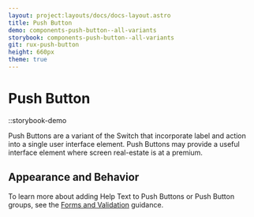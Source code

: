 ```yaml
---
layout: project:layouts/docs/docs-layout.astro
title: Push Button
demo: components-push-button--all-variants
storybook: components-push-button--all-variants
git: rux-push-button
height: 660px
theme: true
---
```


# Push Button

::storybook-demo

Push Buttons are a variant of the Switch that incorporate label and action into a single user interface element. Push Buttons may provide a useful interface element where screen real-estate is at a premium.

## Appearance and Behavior

To learn more about adding Help Text to Push Buttons or Push Button groups, see the [Forms and Validation](/patterns/forms-and-validation) guidance.
